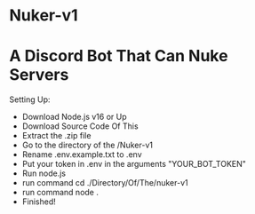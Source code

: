# Nuker-v1
# A Discord Bot That Can Nuke Servers

Setting Up:
  - Download Node.js v16 or Up
  - Download Source Code Of This
  - Extract the .zip file
  - Go to the directory of the /Nuker-v1
  - Rename .env.example.txt to .env
  - Put your token in .env in the arguments "YOUR_BOT_TOKEN"
  - Run node.js
  - run command cd ./Directory/Of/The/nuker-v1
  - run command node .
  - Finished!
